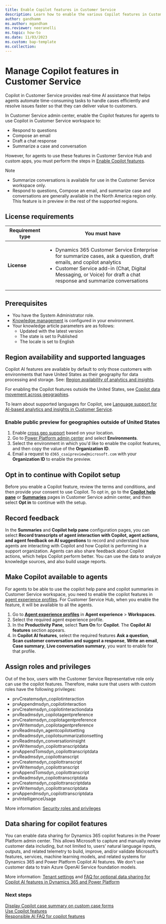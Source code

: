 ```yaml
---
title: Enable Copilot features in Customer Service
description: Learn how to enable the various Copilot features in Customer Service.
author: gandhamm
ms.author: mgandham
ms.reviewer: neeranelli
ms.topic: how-to
ms.date: 11/03/2023
ms.custom: bap-template 
ms.collection:
---
```


# Manage Copilot features in Customer Service 

Copilot in Customer Service provides real-time AI assistance that helps agents automate time-consuming tasks to handle cases efficiently and resolve issues faster so that they can deliver value to customers.

In Customer Service admin center, enable the Copilot features for agents to use Copilot in Customer Service workspace to:
- Respond to questions
- Compose an email
- Draft a chat response
- Summarize a case and conversation

However, for agents to use these features in Customer Service Hub and custom apps, you must perform the steps in [Enable Copilot features](copilot-powerapps-settings.md#enable-copilot-features-for-custom-apps). 

> [!NOTE]
> - Summarize conversations is available for use in the Customer Service workspace only.
> - Respond to questions, Compose an email, and summarize case and conversations are generally available in the North America region only. This feature is in preview in the rest of the supported regions.

## License requirements

| Requirement type | You must have |  
|-----------------------|---------|
| **License** | <ul><li>Dynamics 365 Customer Service Enterprise for summarize cases, ask a question, draft emails, and copilot analytics</li><li>Customer Service add-in (Chat, Digital Messaging, or Voice) for draft a chat response and summarize conversations</li></ul> |

## Prerequisites

- You have the System Administrator role.
- [Knowledge management](set-up-knowledge-management-embedded-knowledge-search.md#setup-overview) is configured in your environment. 
- Your knowledge article parameters are as follows:
   - Updated with the latest version
   - The state is set to Published
   - The locale is set to English

## Region availability and supported languages

Copilot AI features are available by default to only those customers with environments that have United States as their geography for data processing and storage. See: [Region availability of analytics and insights](cs-region-availability-service-limits.md#region-availability-of-analytics-and-insights).

For enabling the Copilot features outside the United States, see [Copilot data movement across geographies](copilot-data-movement.md).

To learn about supported languages for Copilot, see [Language support for AI-based analytics and insights in Customer Service](cs-region-availability-service-limits.md#language-support-for-ai-based-analytics-and-insights-in-customer-service).

### Enable public preview for geographies outside of United States

1. Enable [cross geo support](cs-region-availability-service-limits.md#language-support-for-ai-based-analytics-and-insights-in-customer-service) based on your location.
1. Go to [Power Platform admin center](https://admin.powerplatform.microsoft.com/) and select **Environments**.
1. Select the environment in which you'd like to enable the copilot features, and then copy the value of the **Organization ID**.
1. Email a request to `d365_csaipreview@microsoft.com` with your **Organization ID** to enable the preview. 

## Opt in to continue with Copilot setup

Before you enable a Copilot feature, review the terms and conditions, and then provide your consent to use Copilot. To opt in, go to  the [**Copilot help pane**](copilot-enable-help-pane.md) or [**Summaries**](copilot-enable-summary.md) pages in Customer Service admin center, and then select **Opt in** to continue with the setup.

## Record feedback

In the **Summaries** and **Copilot help pane** configuration pages, you can select **Record transcripts of agent interaction with Copilot, agent actions, and agent feedback on AI suggestions** to record and understand how agents are interacting with Copilot and how Copilot is performing in a support organization. Agents can also share feedback about Copilot actions, which helps Copilot perform better. You can use the data to analyze knowledge sources, and also build usage reports.

## Make Copilot available to agents

For agents to be able to use the copilot help pane and copilot summaries in Customer Service workspace, you need to enable the copilot features in [agent experience profiles](../app-profile-manager/add-profile-default.md). For Customer Service Hub, when you enable the feature, it will be available to all the agents.

1. Go to [**Agent experience profiles**](../app-profile-manager/create-agent-experience-profile.md#assign-users-templates-configure-productivity-pane-channels) in **Agent experience** > **Workspaces**.
1. Select the required agent experience profile.
1. In the **Productivity Pane**, select **Turn On** for **Copilot**. The **Copilot AI features** section appears.
1. In **Copilot AI features**, select the required features **Ask a question**, **Scan customer conversation and suggest a response**, **Write an email**, **Case summary**, **Live conversation summary**, you want to enable for that profile.  

## Assign roles and privileges

Out of the box, users with the Customer Service Representative role only can use the copilot features. Therefore, make sure that users with custom roles have the following privileges: 

- prvCreatemsdyn_copilotinteraction 
- prvAppendmsdyn_copilotinteraction 
- prvCreatemsdyn_copilotinteractiondata  
- prvReadmsdyn_copilotagentpreference
- prvCreatemsdyn_copilotagentpreference
- prvWritemsdyn_copilotagentpreference
- prvReadmsdyn_agentcopilotsetting 
- prvReadmsdyn_copilotsummarizationsetting 
- prvReadmsdyn_conversationinsight
- prvWritemsdyn_copilottranscriptdata 
- prvAppendTomsdyn_copilottranscriptdata 
- prvReadmsdyn_copilottranscript 
- prvCreatemsdyn_copilottranscript 
- prvWritemsdyn_copilottranscript 
- prvAppendTomsdyn_copilottranscript 
- prvReadmsdyn_copilottranscriptdata 
- prvCreatemsdyn_copilottranscriptdata 
- prvWritemsdyn_copilottranscriptdata 
- prvAppendmsdyn_copilottranscriptdata
- prvIntelligenceUsage

More information: [Security roles and privileges](/power-platform/admin/security-roles-privileges)

## Data sharing for copilot features

You can enable data sharing for Dynamics 365 copilot features in the Power Platform admin center. This allows Microsoft to capture and manually review customer data including, but not limited to, users’ natural language inputs, outputs, and related telemetry to build, improve, and/or validate Microsoft’s features, services, machine learning models, and related systems for Dynamics 365 and Power Platform Copilot AI features. We don't use customer data to train Azure OpenAI Service foundation models. 

More information: [Tenant settings](/power-platform/admin/tenant-settings) and [FAQ for optional data sharing for Copilot AI features in Dynamics 365 and Power Platform](/power-platform/faqs-copilot-data-sharing)

### Next steps

[Display Copilot case summary on custom case forms](copilot-powerapps-settings.md)  
[Use Copilot features](use-copilot-features.md)  
[Responsible AI FAQ for copilot features](faq-copilot-for-customer-service.md)  

